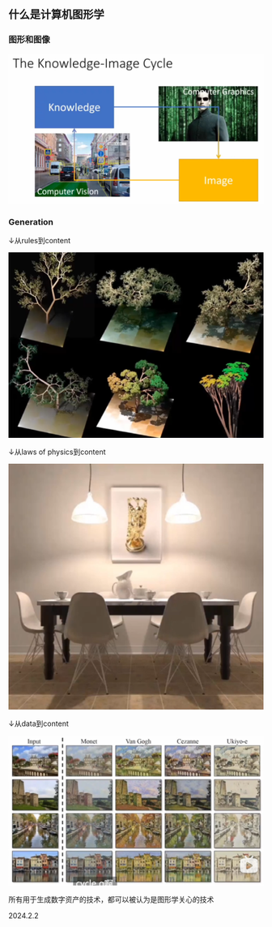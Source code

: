 ## 什么是计算机图形学

### 图形和图像

![](./../assets/1.png)

### Generation

↓从rules到content

![](./../assets/2.png)

↓从laws of physics到content

![](./../assets/3.png)

↓从data到content

![](./../assets/4.png)

所有用于生成数字资产的技术，都可以被认为是图形学关心的技术

2024.2.2